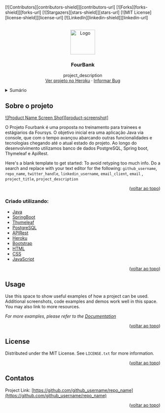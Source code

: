 <div id="top"></div>




<!-- PROJECT SHIELDS -->
<!--
*** I'm using markdown "reference style" links for readability.
*** Reference links are enclosed in brackets [ ] instead of parentheses ( ).
*** See the bottom of this document for the declaration of the reference variables
*** for contributors-url, forks-url, etc. This is an optional, concise syntax you may use.
*** https://www.markdownguide.org/basic-syntax/#reference-style-links
-->
[![Contributors][contributors-shield]][contributors-url]
[![Forks][forks-shield]][forks-url]
[![Stargazers][stars-shield]][stars-url]
[![MIT License][license-shield]][license-url]
[![LinkedIn][linkedin-shield]][linkedin-url]



<!-- PROJECT LOGO -->
<br />
<div align="center">
  <a href="https://github.com/github_username/repo_name">
    <img src="images/logo.png" alt="Logo" width="80" height="80">
  </a>

<h3 align="center">FourBank</h3>

  <p align="center">
    project_description
    <br>
    <a href="https://github.com/github_username/repo_name">Ver projeto no Heroku</a>
    ·
    <a href="https://github.com/github_username/repo_name/issues">Informar Bug</a>
  </p>
</div>



<!-- TABLE OF CONTENTS -->
<details>
  <summary>Sumário</summary>
  <ol>
    <li>
      <a href="#about-the-project">Sobre o projeto</a>
      <ul>
        <li><a href="#built-with">Tecnologias utilizadas</a></li>
      </ul>
    </li>
    <li>
      <a href="#getting-started">Iniciando</a>
      <ul>
        <li><a href="#prerequisites">Pré requisitos</a></li>
        <li><a href="#installation">Instalação</a></li>
      </ul>
    </li>
    <li><a href="#usage">Utilização</a></li>
    <li><a href="#license">Licença</a></li>
    <li><a href="#contact">Contato</a></li>
  </ol>
</details>



<!-- ABOUT THE PROJECT -->

## Sobre o projeto

[![Product Name Screen Shot][product-screenshot]](https://example.com)

O Projeto Fourbank é uma proposta no treinamento para trainees e estágiarios da Foursys. O objetivo inicial era uma
aplicação Java via console, que com o tempo avançou abarcando outras funcionalidades e tecnologias chegando até o atual
estado do projeto. Ao longo do desenvolvimento utilizamos banco de dados PostgreSQL, Spring boot, Thymeleaf e ApiRest.

Here's a blank template to get started: To avoid retyping too much info. Do a search and replace with your text editor
for the following: `github_username`, `repo_name`, `twitter_handle`, `linkedin_username`, `email_client`, `email`
, `project_title`, `project_description`

<p align="right">(<a href="#top">voltar ao topo</a>)</p>

### Criado utilizando:

* [Java](https://www.java.com/pt-BR/)
* [SpringBoot](https://spring.io/)
* [Thymeleaf](https://www.thymeleaf.org/)
* [PostgreSQL](https://www.postgresql.org/)
* [APIRest](https://restfulapi.net/)
* [Heroku](https://www.heroku.com/)
* [Bootstrap](https://getbootstrap.com)
* [HTML](https://developer.mozilla.org/pt-BR/docs/Web/HTML)
* [CSS](https://developer.mozilla.org/pt-BR/docs/Web/CSS)
* [JavaScript](https://developer.mozilla.org/pt-BR/docs/Web/JavaScript)

<p align="right">(<a href="#top">voltar ao topo</a>)</p>


[//]: # ()

[//]: # (<!-- GETTING STARTED -->)

[//]: # (## Getting Started)

[//]: # ()

[//]: # (This is an example of how you may give instructions on setting up your project locally.)

[//]: # (To get a local copy up and running follow these simple example steps.)

[//]: # ()

[//]: # (### Prerequisites)

[//]: # ()

[//]: # (This is an example of how to list things you need to use the software and how to install them.)

[//]: # (* npm)

[//]: # (  ```sh)

[//]: # (  npm install npm@latest -g)

[//]: # (  ```)

[//]: # ()

[//]: # (### Installation)

[//]: # ()

[//]: # (1. Get a free API Key at [https://example.com]&#40;https://example.com&#41;)

[//]: # (2. Clone the repo)

[//]: # (   ```sh)

[//]: # (   git clone https://github.com/github_username/repo_name.git)

[//]: # (   ```)

[//]: # (3. Install NPM packages)

[//]: # (   ```sh)

[//]: # (   npm install)

[//]: # (   ```)

[//]: # (4. Enter your API in `config.js`)

[//]: # (   ```js)

[//]: # (   const API_KEY = 'ENTER YOUR API';)

[//]: # (   ```)

[//]: # ()

[//]: # (<p align="right">&#40;<a href="#top">voltar ao topo</a>&#41;</p>)

[//]: # ()

[//]: # ()

<!-- USAGE EXAMPLES -->

## Usage

Use this space to show useful examples of how a project can be used. Additional screenshots, code examples and demos
work well in this space. You may also link to more resources.

_For more examples, please refer to the [Documentation](https://example.com)_

<p align="right">(<a href="#top">voltar ao topo</a>)</p>

## License

Distributed under the MIT License. See `LICENSE.txt` for more information.

<p align="right">(<a href="#top">voltar ao topo</a>)</p>



<!-- CONTACT -->

## Contatos

Project Link: [https://github.com/github_username/repo_name](https://github.com/github_username/repo_name)

<p align="right">(<a href="#top">voltar ao topo</a>)</p>